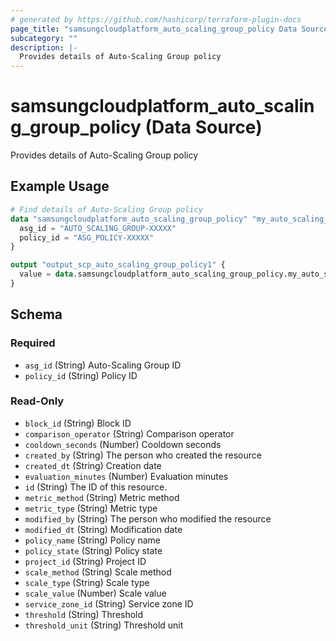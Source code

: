 ```yaml
---
# generated by https://github.com/hashicorp/terraform-plugin-docs
page_title: "samsungcloudplatform_auto_scaling_group_policy Data Source - samsungcloudplatform"
subcategory: ""
description: |-
  Provides details of Auto-Scaling Group policy
---
```


# samsungcloudplatform_auto_scaling_group_policy (Data Source)

Provides details of Auto-Scaling Group policy

## Example Usage

```terraform
# Find details of Auto-Scaling Group policy
data "samsungcloudplatform_auto_scaling_group_policy" "my_auto_scaling_group_policy" {
  asg_id = "AUTO_SCALING_GROUP-XXXXX"
  policy_id = "ASG_POLICY-XXXXX"
}

output "output_scp_auto_scaling_group_policy1" {
  value = data.samsungcloudplatform_auto_scaling_group_policy.my_auto_scaling_group_policy
}
```

<!-- schema generated by tfplugindocs -->
## Schema

### Required

- `asg_id` (String) Auto-Scaling Group ID
- `policy_id` (String) Policy ID

### Read-Only

- `block_id` (String) Block ID
- `comparison_operator` (String) Comparison operator
- `cooldown_seconds` (Number) Cooldown seconds
- `created_by` (String) The person who created the resource
- `created_dt` (String) Creation date
- `evaluation_minutes` (Number) Evaluation minutes
- `id` (String) The ID of this resource.
- `metric_method` (String) Metric method
- `metric_type` (String) Metric type
- `modified_by` (String) The person who modified the resource
- `modified_dt` (String) Modification date
- `policy_name` (String) Policy name
- `policy_state` (String) Policy state
- `project_id` (String) Project ID
- `scale_method` (String) Scale method
- `scale_type` (String) Scale type
- `scale_value` (Number) Scale value
- `service_zone_id` (String) Service zone ID
- `threshold` (String) Threshold
- `threshold_unit` (String) Threshold unit


